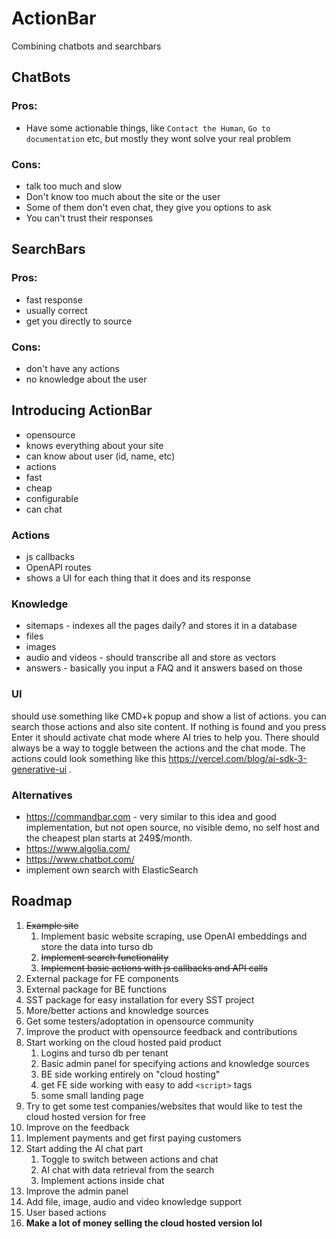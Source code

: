 # ActionBar

Combining chatbots and searchbars

## ChatBots
### Pros:
- Have some actionable things, like `Contact the Human`, `Go to documentation` etc, but mostly they wont solve your real problem

### Cons:
- talk too much and slow
- Don't know too much about the site or the user
- Some of them don't even chat, they give you options to ask
- You can't trust their responses


## SearchBars
### Pros:
- fast response
- usually correct 
- get you directly to source
### Cons: 
- don't have any actions
- no knowledge about the user


## Introducing ActionBar
- opensource
- knows everything about your site
- can know about user (id, name, etc)
- actions
- fast
- cheap
- configurable
- can chat


### Actions
- js callbacks
- OpenAPI routes
- shows a UI for each thing that it does and its response


### Knowledge
- sitemaps - indexes all the pages daily? and stores it in a database
- files
- images
- audio and videos - should transcribe all and store as vectors
- answers - basically you input a FAQ and it answers based on those


### UI
should use something like CMD+k popup and show a list of actions. you can search those actions and also site content. If nothing is found and you press Enter it should activate chat mode where AI tries to help you. There should always be a way to toggle between the actions and the chat mode. The actions could look something like this https://vercel.com/blog/ai-sdk-3-generative-ui . 


### Alternatives
- https://commandbar.com - very similar to this idea and good implementation, but not open source, no visible demo, no self host and the cheapest plan starts at 249$/month.
- https://www.algolia.com/
- https://www.chatbot.com/
- implement own search with ElasticSearch


## Roadmap
1. <s>Example site</s>
    1. Implement basic website scraping, use OpenAI embeddings and store the data into turso db
    2. <s>Implement search functionality</s>
    3. <s>Implement basic actions with js callbacks and API calls</s>
2. External package for FE components
3. External package for BE functions
4. SST package for easy installation for every SST project 
6. More/better actions and knowledge sources
7. Get some testers/adoptation in opensource community
8. Improve the product with opensource feedback and contributions
9. Start working on the cloud hosted paid product 
    1. Logins and turso db per tenant
    2. Basic admin panel for specifying actions and knowledge sources
    3. BE side working entirely on "cloud hosting"
    4. get FE side working with easy to add `<script>` tags
    5. some small landing page
10. Try to get some test companies/websites that would like to test the cloud hosted version for free
11. Improve on the feedback
12. Implement payments and get first paying customers
13. Start adding the AI chat part
    1.  Toggle to switch between actions and chat
    2.  AI chat with data retrieval from the search
    3.  Implement actions inside chat
14. Improve the admin panel
15. Add file, image, audio and video knowledge support 
16. User based actions
17. **Make a lot of money selling the cloud hosted version lol**
